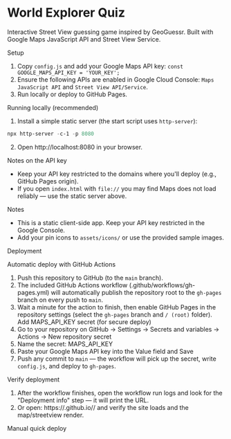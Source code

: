 # World Explorer Quiz

Interactive Street View guessing game inspired by GeoGuessr. Built with Google Maps JavaScript API and Street View Service.

Setup
1. Copy `config.js` and add your Google Maps API key: `const GOOGLE_MAPS_API_KEY = 'YOUR_KEY';`
2. Ensure the following APIs are enabled in Google Cloud Console: `Maps JavaScript API` and `Street View API/Service`.
3. Run locally or deploy to GitHub Pages.

Running locally (recommended)
1. Install a simple static server (the start script uses `http-server`):

```powershell
npx http-server -c-1 -p 8080
```

2. Open http://localhost:8080 in your browser.

Notes on the API key
- Keep your API key restricted to the domains where you'll deploy (e.g., GitHub Pages origin).
- If you open `index.html` with `file://` you may find Maps does not load reliably — use the static server above.

Notes
- This is a static client-side app. Keep your API key restricted in the Google Console.
- Add your pin icons to `assets/icons/` or use the provided sample images.

Deployment

Automatic deploy with GitHub Actions

1. Push this repository to GitHub (to the `main` branch).
2. The included GitHub Actions workflow (.github/workflows/gh-pages.yml) will automatically publish the repository root to the `gh-pages` branch on every push to `main`.
3. Wait a minute for the action to finish, then enable GitHub Pages in the repository settings (select the `gh-pages` branch and `/ (root)` folder).
 Add MAPS_API_KEY secret (for secure deploy)
 1. Go to your repository on GitHub → Settings → Secrets and variables → Actions → New repository secret
 2. Name the secret: MAPS_API_KEY
 3. Paste your Google Maps API key into the Value field and Save
 4. Push any commit to `main` — the workflow will pick up the secret, write `config.js`, and deploy to `gh-pages`.

 Verify deployment
 1. After the workflow finishes, open the workflow run logs and look for the "Deployment info" step — it will print the URL.
 2. Or open: https://<your-github-username>.github.io/<repo>/ and verify the site loads and the map/streetview render.

Manual quick deploy

